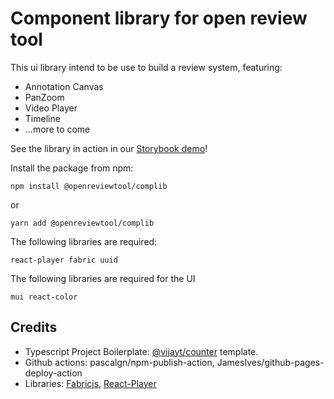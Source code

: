 # Component library for open review tool

This ui library intend to be use to build a review system, featuring:

- Annotation Canvas
- PanZoom
- Video Player
- Timeline
- ...more to come

See the library in action in our [Storybook demo](https://openreviewtool.github.io/complib)!

Install the package from npm:

```
npm install @openreviewtool/complib
```

or

```
yarn add @openreviewtool/complib
```

The following libraries are required:

```
react-player fabric uuid
```

The following libraries are required for the UI

```
mui react-color
```

## Credits

- Typescript Project Boilerplate: [@vijayt/counter](https://vijayt.com/post/boilerplate-for-publishing-components-with-a-storybook/) template.
- Github actions: pascalgn/npm-publish-action, JamesIves/github-pages-deploy-action
- Libraries: [Fabricjs](http://fabricjs.com/), [React-Player](https://www.npmjs.com/package/react-player)

